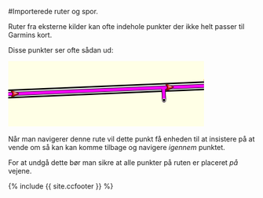 #Importerede ruter og spor.

Ruter fra eksterne kilder kan ofte indehole punkter der ikke helt passer til Garmins kort.

Disse punkter ser ofte sådan ud:

![Mis-aligned point](imgs/mis-aligned-point.png "Mis-aligned point")


Når man navigerer denne rute vil dette punkt få enheden til at insistere på at vende om så kan kan komme tilbage og navigere *igennem* punktet.

For at undgå dette bør man sikre at alle punkter på ruten er placeret *på* vejene.





{% include {{ site.ccfooter }} %}
